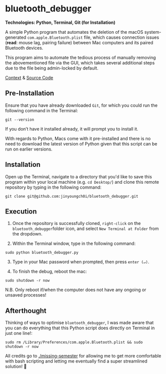 # bluetooth_debugger

**Technologies: Python, Terminal, Git (for Installation)**

A simple Python program that automates the deletion of the macOS system-generated `com.apple.Bluetooth.plist` file, which causes connection issues (**read**: mouse lag, pairing failure) between Mac computers and its paired Bluetooth devices. 

This program aims to automate the tedious process of manually removing the abovementioned file via the GUI, which takes several additional steps due to the file being admin-locked by default. 

[Context](https://stackoverflow.com/questions/20553957/how-can-i-clear-the-corebluetooth-cache-on-macos) & [Source Code](https://github.com/jinyoungch0i/mac_bluetooth_debugger/blob/master/bluetooth_debugger.py)

## Pre-Installation

Ensure that you have already downloaded `Git`, for which you could run the following command in the Terminal: 

`git --version`

If you don’t have it installed already, it will prompt you to install it.

With regards to Python, Macs come with it pre-installed and there is no need to download the latest version of Python given that this script can be run on earlier versions. 

## Installation

Open up the Terminal, navigate to a directory that you'd like to save this program within your local machine (e.g. `cd Desktop/`) and clone this remote repository by typing in the following command:

`git clone git@github.com:jinyoungch0i/bluetooth_debugger.git`

## Execution

1. Once the repository is successfully cloned, `right-click` on the `bluetooth_debugger`folder icon, and select `New Terminal at Folder` from the dropdown. 

2. Within the Terminal window, type in the following command:

`sudo python bluetooth_debugger.py`

3. Type in your Mac password when prompted, then press `enter (↵)`.

4. To finish the debug, reboot the mac:

`sudo shutdown -r now`

N.B. Only reboot if/when the computer does not have any ongoing or unsaved processes!

## Afterthought

Thinking of ways to optimise `bluetooth_debugger`, I was made aware that you can do everything that this Python script does directly on Terminal in just one line!:

`sudo rm /Library/Preferences/com.apple.Bluetooth.plist && sudo shutdown -r now`

All credits go to [./missing-semester](https://missing.csail.mit.edu/) for allowing me to get more comfortable with bash scripting and letting me eventually find a super streamlined solution! 🙈
